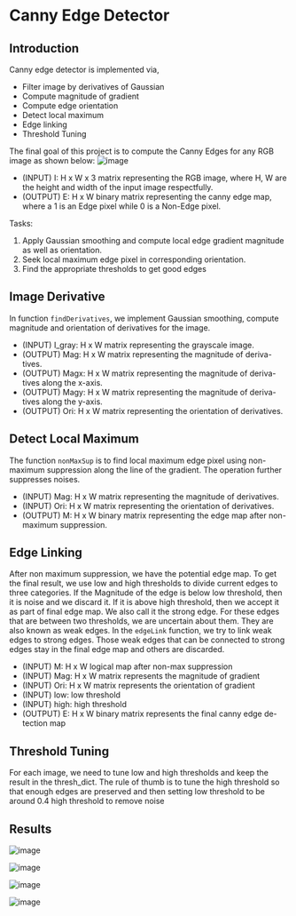 # Canny Edge Detector

## Introduction
Canny edge detector is implemented via,
* Filter image by derivatives of Gaussian
* Compute magnitude of gradient
* Compute edge orientation
* Detect local maximum
* Edge linking
* Threshold Tuning

The final goal of this project is to compute the Canny Edges for any RGB image as shown below:
![image](https://user-images.githubusercontent.com/38180831/214776238-fe0313e0-7490-4213-a629-430e4fbbeea8.png)

* (INPUT) I: H x W x 3 matrix representing the RGB image, where H, W
are the height and width of the input image respectfully.
* (OUTPUT) E: H x W binary matrix representing the canny edge map,
where a 1 is an Edge pixel while 0 is a Non-Edge pixel.

Tasks:
1. Apply Gaussian smoothing and compute local edge gradient magnitude
as well as orientation.
2. Seek local maximum edge pixel in corresponding orientation.
3. Find the appropriate thresholds to get good edges

## Image Derivative
In function `findDerivatives`, we implement Gaussian smoothing, compute
magnitude and orientation of derivatives for the image.
* (INPUT) I_gray: H x W matrix representing the grayscale image.
* (OUTPUT) Mag: H x W matrix representing the magnitude of deriva-
tives.
* (OUTPUT) Magx: H x W matrix representing the magnitude of deriva-
tives along the x-axis.
* (OUTPUT) Magy: H x W matrix representing the magnitude of deriva-
tives along the y-axis.
* (OUTPUT) Ori: H x W matrix representing the orientation of derivatives.

## Detect Local Maximum
The function `nonMaxSup` is to find local maximum edge pixel using non-
maximum suppression along the line of the gradient. The operation further
suppresses noises.
* (INPUT) Mag: H x W matrix representing the magnitude of derivatives.
* (INPUT) Ori: H x W matrix representing the orientation of derivatives.
* (OUTPUT) M: H x W binary matrix representing the edge map after non-maximum suppression.

## Edge Linking 
After non maximum suppression, we have the potential edge map. To get the
final result, we use low and high thresholds to divide current edges to three
categories. If the Magnitude of the edge is below low threshold, then it is noise
and we discard it. If it is above high threshold, then we accept it as part of final
edge map. We also call it the strong edge. For these edges that are between two
thresholds, we are uncertain about them. They are also known as weak edges.
In the `edgeLink` function, we try to link weak edges to strong edges. Those
weak edges that can be connected to strong edges stay in the final edge map
and others are discarded. 

* (INPUT) M: H x W logical map after non-max suppression
* (INPUT) Mag: H x W matrix represents the magnitude of gradient
* (INPUT) Ori: H x W matrix represents the orientation of gradient
* (INPUT) low: low threshold
* (INPUT) high: high threshold
* (OUTPUT) E: H x W binary matrix represents the final canny edge de-
tection map

## Threshold Tuning
For each image, we need to tune low and high thresholds and keep the result
in the thresh_dict. The rule of thumb is to tune the high threshold so that
enough edges are preserved and then setting low threshold to be around 0.4
high threshold to remove noise

## Results

![image](https://user-images.githubusercontent.com/38180831/214779496-52ec8c95-e7fc-4d6b-89b1-9448f4110a7a.png)

![image](https://user-images.githubusercontent.com/38180831/214779540-d132255a-1fa5-47d6-818f-8309a456b131.png)

![image](https://user-images.githubusercontent.com/38180831/214779654-41d7c1b2-9cf0-48d2-b35b-7f34a6963f36.png)

![image](https://user-images.githubusercontent.com/38180831/214779708-3cfa2f48-538c-45db-b007-460c4b52d258.png)
